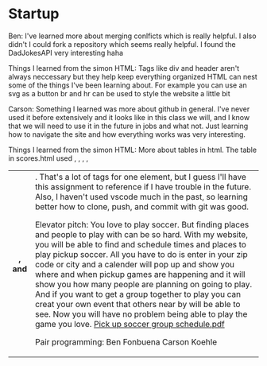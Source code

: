 # Startup
Ben: I've learned more about merging conlficts which is really helpful. I also didn't I could fork a repository which seems really helpful. I found the DadJokesAPI very interesting haha

Things I learned from the simon HTML:
Tags like div and header aren't always neccessary but they help keep everything organized
HTML can nest some of the things I've been learning about. For example you can use an svg as a button
br and hr can be used to style the website a little bit


Carson: Something I learned was more about github in general. I've never used it before extensively and it looks like in this class we will, and I know that we will need to use it in the future in jobs and what not. Just learning how to navigate the site and how everything works was very interesting. 

Things I learned from the simon HTML:
More about tables in html. The table in scores.html used <table>, <thead>, <tbody>, <tr>, <th>, and <td>. That's a lot of tags for one element, but I guess I'll have this assignment to reference if I have trouble in the future. Also, I haven't used vscode much in the past, so learning better how to clone, push, and commit with git was good. 



Elevator pitch:
You love to play soccer. But finding places and people to play with can be so hard. With my website, you will be able to find and schedule times and places to play pickup soccer. All you have to do is enter in your zip code or city and a calender will pop up and show you where and when pickup games are happening and it will show you how many people are planning on going to play. And if you want to get a group together to play you can creat your own event that others near by will be able to see. Now you will have no problem being able to play the game you love.
[Pick up soccer group schedule.pdf](https://github.com/bchfonz/Startup/files/10514302/Pick.up.soccer.group.schedule.pdf)




Pair programming:
Ben Fonbuena
Carson Koehle
